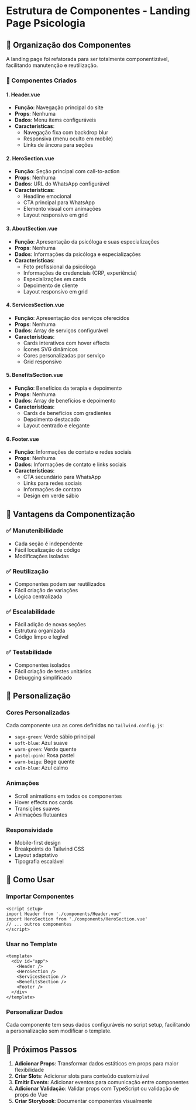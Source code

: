 # Estrutura de Componentes - Landing Page Psicologia

## 📁 Organização dos Componentes

A landing page foi refatorada para ser totalmente componentizável, facilitando manutenção e reutilização.

### 🧩 Componentes Criados

#### 1. **Header.vue**
- **Função**: Navegação principal do site
- **Props**: Nenhuma
- **Dados**: Menu items configuráveis
- **Características**: 
  - Navegação fixa com backdrop blur
  - Responsiva (menu oculto em mobile)
  - Links de âncora para seções

#### 2. **HeroSection.vue**
- **Função**: Seção principal com call-to-action
- **Props**: Nenhuma
- **Dados**: URL do WhatsApp configurável
- **Características**:
  - Headline emocional
  - CTA principal para WhatsApp
  - Elemento visual com animações
  - Layout responsivo em grid

#### 3. **AboutSection.vue**
- **Função**: Apresentação da psicóloga e suas especializações
- **Props**: Nenhuma
- **Dados**: Informações da psicóloga e especializações
- **Características**:
  - Foto profissional da psicóloga
  - Informações de credenciais (CRP, experiência)
  - Especializações em cards
  - Depoimento de cliente
  - Layout responsivo em grid

#### 4. **ServicesSection.vue**
- **Função**: Apresentação dos serviços oferecidos
- **Props**: Nenhuma
- **Dados**: Array de serviços configurável
- **Características**:
  - Cards interativos com hover effects
  - Ícones SVG dinâmicos
  - Cores personalizadas por serviço
  - Grid responsivo

#### 5. **BenefitsSection.vue**
- **Função**: Benefícios da terapia e depoimento
- **Props**: Nenhuma
- **Dados**: Array de benefícios e depoimento
- **Características**:
  - Cards de benefícios com gradientes
  - Depoimento destacado
  - Layout centrado e elegante

#### 6. **Footer.vue**
- **Função**: Informações de contato e redes sociais
- **Props**: Nenhuma
- **Dados**: Informações de contato e links sociais
- **Características**:
  - CTA secundário para WhatsApp
  - Links para redes sociais
  - Informações de contato
  - Design em verde sábio

## 🔧 Vantagens da Componentização

### ✅ **Manutenibilidade**
- Cada seção é independente
- Fácil localização de código
- Modificações isoladas

### ✅ **Reutilização**
- Componentes podem ser reutilizados
- Fácil criação de variações
- Lógica centralizada

### ✅ **Escalabilidade**
- Fácil adição de novas seções
- Estrutura organizada
- Código limpo e legível

### ✅ **Testabilidade**
- Componentes isolados
- Fácil criação de testes unitários
- Debugging simplificado

## 🎨 Personalização

### **Cores Personalizadas**
Cada componente usa as cores definidas no `tailwind.config.js`:
- `sage-green`: Verde sábio principal
- `soft-blue`: Azul suave
- `warm-green`: Verde quente
- `pastel-pink`: Rosa pastel
- `warm-beige`: Bege quente
- `calm-blue`: Azul calmo

### **Animações**
- Scroll animations em todos os componentes
- Hover effects nos cards
- Transições suaves
- Animações flutuantes

### **Responsividade**
- Mobile-first design
- Breakpoints do Tailwind CSS
- Layout adaptativo
- Tipografia escalável

## 📱 Como Usar

### **Importar Componentes**
```vue
<script setup>
import Header from './components/Header.vue'
import HeroSection from './components/HeroSection.vue'
// ... outros componentes
</script>
```

### **Usar no Template**
```vue
<template>
  <div id="app">
    <Header />
    <HeroSection />
    <ServicesSection />
    <BenefitsSection />
    <Footer />
  </div>
</template>
```

### **Personalizar Dados**
Cada componente tem seus dados configuráveis no script setup, facilitando a personalização sem modificar o template.

## 🚀 Próximos Passos

1. **Adicionar Props**: Transformar dados estáticos em props para maior flexibilidade
2. **Criar Slots**: Adicionar slots para conteúdo customizável
3. **Emitir Events**: Adicionar eventos para comunicação entre componentes
4. **Adicionar Validação**: Validar props com TypeScript ou validação de props do Vue
5. **Criar Storybook**: Documentar componentes visualmente
